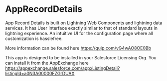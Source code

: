 # AppRecordDetails
App Record Details is built on Lightning Web Components and lightning data services. It has User Interface exactly similar to that of standard layouts in lightning experience. An intuitive UI for the configuration page where all customization is hasslefree.

More information can be found here https://quip.com/vG4wAO8OE0Bb

This app is designed to be installed in your Salesforce Licensing Org. You can install it from the AppExchange here https://appexchange.salesforce.com/appxListingDetail?listingId=a0N3A00000FZGrDUAX
